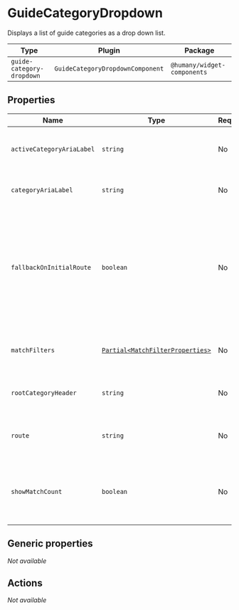 # GuideCategoryDropdown

Displays a list of guide categories as a drop down list.

| Type                      | Plugin                           | Package                     |
| ------------------------- | -------------------------------- | --------------------------- |
| `guide-category-dropdown` | `GuideCategoryDropdownComponent` | `@humany/widget-components` |

## Properties

| Name                      | Type                                                                                              | Required | Default                         | Description                                                                                                                               |
| ------------------------- | ------------------------------------------------------------------------------------------------- | -------- | ------------------------------- | ----------------------------------------------------------------------------------------------------------------------------------------- |
| `activeCategoryAriaLabel` | `string`                                                                                          | No       | `''`                            | The `aria-label` attribute for selected categories.                                                                                       |
| `categoryAriaLabel`       | `string`                                                                                          | No       | `''`                            | The `aria-label` attribute for categories.                                                                                                |
| `fallbackOnInitialRoute`  | `boolean`                                                                                         | No       | `false`                         | Whether or not to fallback on the widgets initial route when deselecting the current category without any other route parameters present. |
| `matchFilters`            | [`Partial<MatchFilterProperties>`](/component-reference/generic-properties#matchfilterproperties) | No       | `{ search: false, tag: false }` | Optional match filters when fetching categories.                                                                                          |
| `rootCategoryHeader`      | `string`                                                                                          | No       | `undefined`                     | Display name of the root category.                                                                                                        |
| `route`                   | `string`                                                                                          | No       | `'search'`                      | Target route name when generating guide links.                                                                                            |
| `showMatchCount`          | `boolean`                                                                                         | No       | `false`                         | Whether or not amount of guides in a given category should be shown.                                                                      |

## Generic properties

_Not available_

## Actions

_Not available_
